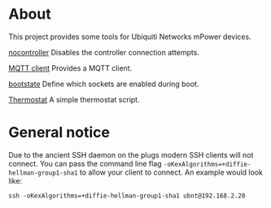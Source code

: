 # About
This project provides some tools for Ubiquiti Networks mPower devices.

[nocontroller](nocontroller) Disables the controller connection attempts.

[MQTT client](mqtt/client) Provides a MQTT client.

[bootstate](bootstate) Define which sockets are enabled during boot.

[Thermostat](mqtt/thermostat) A simple thermostat script.

# General notice

Due to the ancient SSH daemon on the plugs modern SSH clients will not connect. You can pass the command
line flag `-oKexAlgorithms=+diffie-hellman-group1-sha1` to allow your client to connect. An example would look
like:

`ssh -oKexAlgorithms=+diffie-hellman-group1-sha1 ubnt@192.168.2.20`